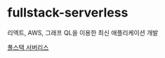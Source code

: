 # fullstack-serverless

리엑트, AWS, 그래프 QL을 이용한 최신 애플리케이션 개발

[풀스택 서버리스](https://product.kyobobook.co.kr/detail/S000001810407)

